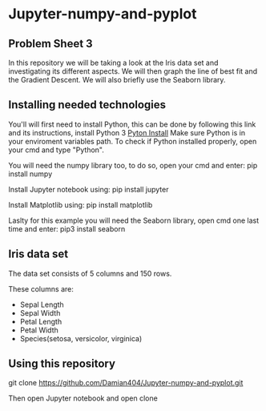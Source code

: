 # Jupyter-numpy-and-pyplot

## Problem Sheet 3

In this repository we will be taking a look at the Iris data set and investigating its different aspects.
We will then graph the line of best fit and the Gradient Descent.
We will also briefly use the Seaborn library.

## Installing needed technologies

You'll will first need to install Python, this can be done by following this link and its instructions, install Python 3 [Pyton Install](https://www.howtogeek.com/197947/how-to-install-python-on-windows/)
Make sure Python is in your enviroment variables path.
To check if Python installed properly, open your cmd and type "Python".

You will need the numpy library too, to do so, open your cmd and enter: pip install numpy

Install Jupyter notebook using: pip install jupyter

Install Matplotlib using: pip install matplotlib

Laslty for this example you will need the Seaborn library, open cmd one last time and enter: pip3 install seaborn

## Iris data set

The data set consists of 5 columns and 150 rows.

These columns are:
* Sepal Length
* Sepal Width
* Petal Length
* Petal Width
* Species(setosa, versicolor, virginica)

## Using this repository

git clone https://github.com/Damian404/Jupyter-numpy-and-pyplot.git

Then open Jupyter notebook and open clone
